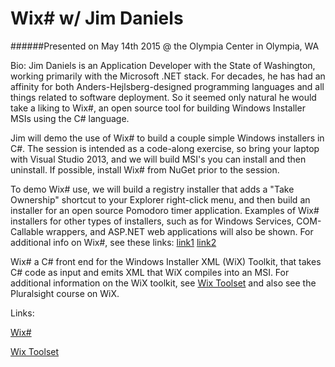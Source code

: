 Wix# w/ Jim Daniels
=========================================================================

######Presented on May 14th 2015 @ the Olympia Center in Olympia, WA

Bio:  Jim Daniels is an Application Developer with the State of Washington, working primarily with the Microsoft .NET stack. For decades, he has had an affinity for both Anders-Hejlsberg-designed programming languages and all things related to software deployment. So it seemed only natural he would take a liking to Wix#, an open source tool for building Windows Installer MSIs using the C# language.  

Jim will demo the use of Wix# to build a couple simple Windows installers in C#. The session is intended as a code-along exercise, so bring your laptop with Visual Studio 2013, and we will build MSI's you can install and then uninstall. If possible, install Wix# from NuGet prior to the session.   

To demo Wix# use, we will build a registry installer that adds a "Take Ownership" shortcut to your Explorer right-click menu, and then build an installer for an open source Pomodoro timer application. Examples of Wix# installers for other types of installers, such as for Windows Services, COM-Callable wrappers, and ASP.NET web applications will also be shown.  For additional info on Wix#, see these links:
[link1](http://www.codeproject.com/Articles/31407/Wix-WixSharp-managed-interface-for-WiX)
[link2](https://wixsharp.codeplex.com/)

Wix# a C# front end for the Windows Installer XML (WiX) Toolkit, that takes C# code as input and emits XML that WiX compiles into an MSI. For additional information on the WiX toolkit, see [Wix Toolset](http://wixtoolset.org/) and also see the Pluralsight course on WiX.

Links:

[Wix#](https://wixsharp.codeplex.com/)

[Wix Toolset](http://wixtoolset.org/)
